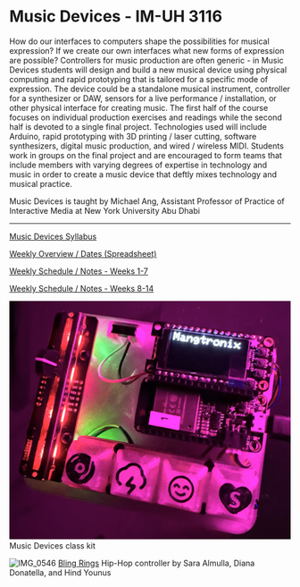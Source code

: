 # Music Devices - IM-UH 3116

How do our interfaces to computers shape the possibilities for musical expression? If we create our own interfaces what new forms of expression are possible? Controllers for music production are often generic - in Music Devices students will design and build a new musical device using physical computing and rapid prototyping that is tailored for a specific mode of expression. The device could be a standalone musical instrument, controller for a synthesizer or DAW, sensors for a live performance / installation, or other physical interface for creating music. The first half of the course focuses on individual production exercises and readings while the second half is devoted to a single final project. Technologies used will include Arduino, rapid prototyping with 3D printing / laser cutting, software synthesizers, digital music production, and wired / wireless MIDI. Students work in groups on the final project and are encouraged to form teams that include members with varying degrees of expertise in technology and music in order to create a music device that deftly mixes technology and musical practice.

Music Devices is taught by Michael Ang, Assistant Professor of Practice of Interactive Media at New York University Abu Dhabi

---

[Music Devices Syllabus](https://docs.google.com/document/d/1Oct5th4gAkiBOMHxgibU-bna5pmhQ8nVSyacmPzO46E/edit?usp=sharing)

[Weekly Overview / Dates (Spreadsheet)](https://docs.google.com/spreadsheets/d/14s9f2PLqj50BRLKKCZjZiCTpdnHFVN-IBkaVPIkFLVE/edit?usp=sharing)

[Weekly Schedule / Notes - Weeks 1-7](WeeklySchedule.md)

[Weekly Schedule / Notes - Weeks 8-14](WeeklySchedule2.md)

![Mangtronix MIDI controller](Media/Mangtronix_controller.jpg?raw=true "Mangtronix MIDI controller")
Music Devices class kit

![IMG_0546](https://github.com/user-attachments/assets/5e2272b4-eaab-4312-863c-0e1180f7601b)
[Bling Rings](Projects/BlingRings) Hip-Hop controller by Sara Almulla, Diana Donatella, and Hind Younus
